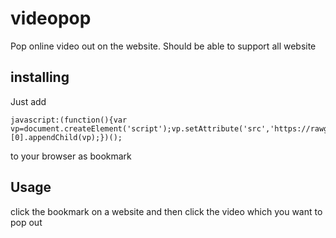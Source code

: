 videopop
========
Pop online video out on the website. Should be able to support all website

## installing
Just add 
```
javascript:(function(){var vp=document.createElement('script');vp.setAttribute('src','https://rawgit.com/archion/videopop/master/videopop.js');document.getElementsByTagName('head')[0].appendChild(vp);})();
```
to your browser as bookmark

## Usage
click the bookmark on a website and then click the video which you want to pop out
